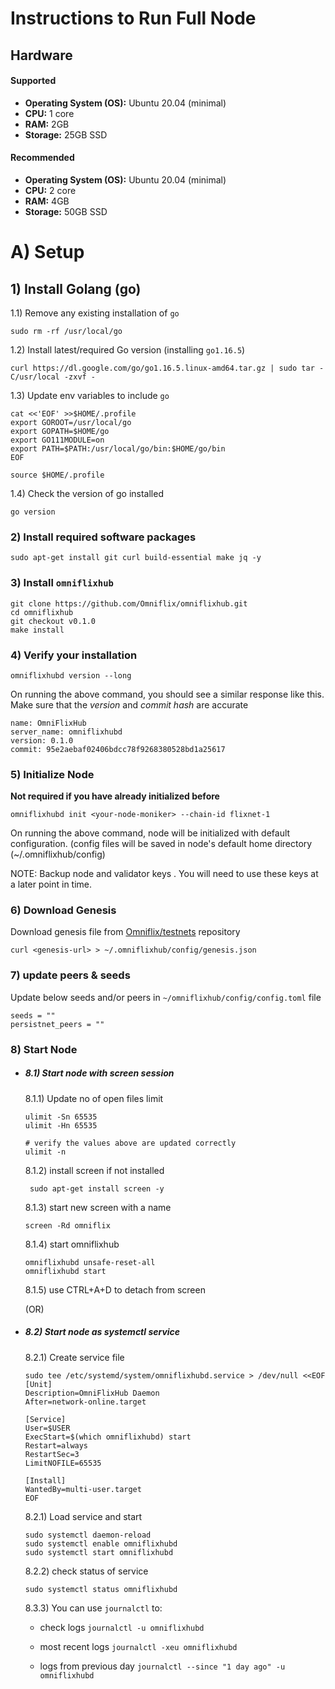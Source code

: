# Instructions to Run Full Node
Hardware
---
#### Supported
- **Operating System (OS):** Ubuntu 20.04 (minimal)
- **CPU:** 1 core
- **RAM:** 2GB
- **Storage:** 25GB SSD

#### Recommended

- **Operating System (OS):** Ubuntu 20.04 (minimal)
- **CPU:** 2 core
- **RAM:** 4GB
- **Storage:** 50GB SSD

# A) Setup

## 1) Install Golang (go)

1.1) Remove any existing installation of `go`

```
sudo rm -rf /usr/local/go
```

1.2) Install latest/required Go version (installing `go1.16.5`)

```
curl https://dl.google.com/go/go1.16.5.linux-amd64.tar.gz | sudo tar -C/usr/local -zxvf -
```

1.3) Update env variables to include `go`

```
cat <<'EOF' >>$HOME/.profile
export GOROOT=/usr/local/go
export GOPATH=$HOME/go
export GO111MODULE=on
export PATH=$PATH:/usr/local/go/bin:$HOME/go/bin
EOF

source $HOME/.profile
```

1.4) Check the version of go installed

```
go version
```

### 2) Install required software packages

```
sudo apt-get install git curl build-essential make jq -y
```

### 3) Install `omniflixhub`

```
git clone https://github.com/Omniflix/omniflixhub.git
cd omniflixhub
git checkout v0.1.0
make install
```

### 4) Verify your installation
```
omniflixhubd version --long
```

On running the above command, you should see a similar response like this. Make sure that the *version* and *commit hash* are accurate

```
name: OmniFlixHub
server_name: omniflixhubd
version: 0.1.0
commit: 95e2aebaf02406bdcc78f9268380528bd1a25617
```

### 5) Initialize Node
 **Not required if you have already initialized before**

```
omniflixhubd init <your-node-moniker> --chain-id flixnet-1 
```
On running the above command, node will be initialized with default configuration. (config files will be saved in node's default home directory (~/.omniflixhub/config)

NOTE: Backup node and validator keys . You will need to use these keys at a later point in time.

### 6) Download Genesis 
Download genesis file from [Omniflix/testnets](https://github.com/Omniflix/testnets) repository

```
curl <genesis-url> > ~/.omniflixhub/config/genesis.json
```

### 7) update peers & seeds
Update below seeds and/or peers in `~/omniflixhub/config/config.toml` file
```
seeds = ""
persistnet_peers = ""
```


### 8) Start Node
 - ##### 8.1) Start node with screen session
   8.1.1) Update no of open files limit
   ```
   ulimit -Sn 65535
   ulimit -Hn 65535

   # verify the values above are updated correctly
   ulimit -n
   ```
   8.1.2) install screen if not installed
   ```
    sudo apt-get install screen -y
   ```
   8.1.3) start new screen with a name
   ```
   screen -Rd omniflix
   ```
   8.1.4) start omniflixhub
   ```
   omniflixhubd unsafe-reset-all 
   omniflixhubd start 
   ```
   8.1.5) use CTRL+A+D to detach from screen
   
   (OR)
   
 - ##### 8.2) Start node as systemctl service
   8.2.1) Create service file
   ```
   sudo tee /etc/systemd/system/omniflixhubd.service > /dev/null <<EOF  
   [Unit]
   Description=OmniFlixHub Daemon
   After=network-online.target
   
   [Service]
   User=$USER
   ExecStart=$(which omniflixhubd) start
   Restart=always
   RestartSec=3
   LimitNOFILE=65535
   
   [Install]
   WantedBy=multi-user.target
   EOF
   ```
   8.2.1) Load service and start
   ```
   sudo systemctl daemon-reload
   sudo systemctl enable omniflixhubd
   sudo systemctl start omniflixhubd 
   ```

   8.2.2) check status of service
   ```
   sudo systemctl status omniflixhubd
   ```
   8.3.3) You can use `journalctl` to:
   - check logs
 `journalctl -u omniflixhubd` 

   - most recent logs
`journalctl -xeu omniflixhubd`

   - logs from previous day
`journalctl --since "1 day ago" -u omniflixhubd`  
